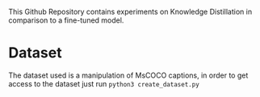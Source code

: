 This Github Repository contains experiments on Knowledge Distillation in comparison to a fine-tuned model.

# Dataset
The dataset used is a manipulation of MsCOCO captions, in order to get access to the dataset just run
```python3 create_dataset.py ```
